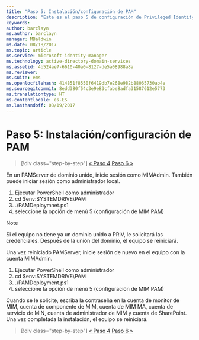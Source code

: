 ```yaml
---
title: "Paso 5: Instalación/configuración de PAM"
description: "Este es el paso 5 de configuración de Privileged Identity Manager mediante scripts. Trata los pasos de implementación en el servidor de PAM."
keywords: 
author: barclayn
ms.author: barclayn
manager: MBaldwin
ms.date: 08/18/2017
ms.topic: article
ms.service: microsoft-identity-manager
ms.technology: active-directory-domain-services
ms.assetid: 4b524ae7-6610-40a0-8127-de5a08988a8a
ms.reviewer: 
ms.suite: ems
ms.openlocfilehash: 414851f8550f6419db7e268e982b88065730ab4e
ms.sourcegitcommit: 8edd380f54c3e9e83cfabe8adfa31587612e5773
ms.translationtype: HT
ms.contentlocale: es-ES
ms.lasthandoff: 08/19/2017
---
```

# <a name="step-5-installingconfiguring-pam"></a>Paso 5: Instalación/configuración de PAM

>[!div class="step-by-step"]
[« Paso 4](sp1-step4-configuring-sharepoint.md)
[Paso 6 »](sp1-step6-setup-pam-trust.md)

En un PAMServer de dominio unido, inicie sesión como MIMAdmin. También puede iniciar sesión como administrador local.
1. Ejecutar PowerShell como administrador
2. cd $env:SYSTEMDRIVE\PAM
3. .\PAMDeploymnet.ps1
4. seleccione la opción de menú 5 (configuración de MIM PAM)

>[!NOTE]
>Si el equipo no tiene ya un dominio unido a PRIV, le solicitará las credenciales. Después de la unión del dominio, el equipo se reiniciará.

Una vez reiniciado PAMServer, inicie sesión de nuevo en el equipo con la cuenta MIMAdmin.

1. Ejecutar PowerShell como administrador
2. cd $env:SYSTEMDRIVE\PAM
3. .\PAMDeployment.ps1
4. seleccione la opción de menú 5 (configuración de MIM PAM)

  Cuando se le solicite, escriba la contraseña en la cuenta de monitor de MIM, cuenta de componente de MIM, cuenta de MIM MA, cuenta de servicio de MIN, cuenta de administrador de MIM y cuenta de SharePoint.
  Una vez completada la instalación, el equipo se reiniciará.

>[!div class="step-by-step"]
[« Paso 4](sp1-step4-configuring-sharepoint.md)
[Paso 6 »](sp1-step6-setup-pam-trust.md)
